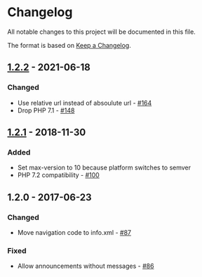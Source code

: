 # Changelog

All notable changes to this project will be documented in this file.

The format is based on [Keep a Changelog](http://keepachangelog.com/en/1.0.0/).

## [1.2.2] - 2021-06-18

### Changed

 - Use relative url instead of absoulute url - [#164](https://github.com/owncloud/announcementcenter/issues/164)
 - Drop PHP 7.1 - [#148](https://github.com/owncloud/announcementcenter/issues/148)

## [1.2.1] - 2018-11-30

### Added

- Set max-version to 10 because platform switches to semver
- PHP 7.2 compatibility - [#100](https://github.com/owncloud/announcementcenter/pull/100)

## 1.2.0 - 2017-06-23

### Changed

- Move navigation code to info.xml - [#87](https://github.com/owncloud/announcementcenter/pull/87)

### Fixed

- Allow announcements without messages - [#86](https://github.com/owncloud/announcementcenter/pull/86)

[1.2.2]: https://github.com/owncloud/announcementcenter/compare/v1.2.1...v1.2.2
[1.2.1]: https://github.com/owncloud/announcementcenter/compare/v1.2.0...v1.2.1

